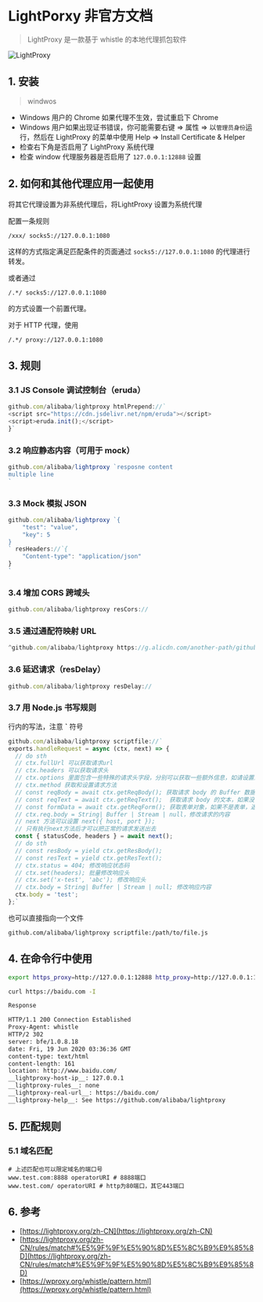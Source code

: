 # LightPorxy 非官方文档

> LightProxy 是一款基于 whistle 的本地代理抓包软件

![LightProxy](https://i.loli.net/2020/05/05/uRZMpi8rPDyQF6I.gif)

## 1. 安装

> windwos

- Windows 用户的 Chrome 如果代理不生效，尝试重启下 Chrome
- Windows 用户如果出现证书错误，你可能需要右键 => 属性 => 以`管理员身份`运行，然后在 LightProxy 的菜单中使用 Help => Install Certificate & Helper
- 检查右下角是否启用了 LightProxy 系统代理
- 检查 window 代理服务器是否启用了 `127.0.0.1:12888` 设置

## 2. 如何和其他代理应用一起使用

将其它代理设置为非系统代理后，将LightProxy 设置为系统代理

配置一条规则

```/xxx/ socks5://127.0.0.1:1080```

这样的方式指定满足匹配条件的页面通过 `socks5://127.0.0.1:1080` 的代理进行转发。

或者通过

```/.*/ socks5://127.0.0.1:1080```

的方式设置一个前置代理。

对于 HTTP 代理，使用

```/.*/ proxy://127.0.0.1:1080```

## 3. 规则

### 3.1 JS Console 调试控制台（eruda）

```js
github.com/alibaba/lightproxy htmlPrepend://`
<script src="https://cdn.jsdelivr.net/npm/eruda"></script>
<script>eruda.init();</script>
}`
```
### 3.2 响应静态内容（可用于 mock）

```js
github.com/alibaba/lightproxy `resposne content
multiple line
`
```

### 3.3 Mock 模拟 JSON

```js
github.com/alibaba/lightproxy `{
    "test": "value",
    "key": 5
}
` resHeaders://`{
    "Content-type": "application/json"
}
`
```

### 3.4 增加 CORS 跨域头

```js
github.com/alibaba/lightproxy resCors://
```

### 3.5 通过通配符映射 URL

```js
^github.com/alibaba/lightproxy https://g.alicdn.com/another-path/github.com/alibaba/lightproxy
```

### 3.6 延迟请求（resDelay）

```js
github.com/alibaba/lightproxy resDelay://
```

### 3.7 用 Node.js 书写规则

行内的写法，注意 **`** 符号

```js
github.com/alibaba/lightproxy scriptfile://`
exports.handleRequest = async (ctx, next) => {
  // do sth
  // ctx.fullUrl 可以获取请求url
  // ctx.headers 可以获取请求头
  // ctx.options 里面包含一些特殊的请求头字段，分别可以获取一些额外信息，如请设置的规则等
  // ctx.method 获取和设置请求方法
  // const reqBody = await ctx.getReqBody(); 获取请求 body 的 Buffer 数据，如果没有数据返回 null
  // const reqText = await ctx.getReqText();  获取请求 body 的文本，如果没有返回''
  // const formData = await ctx.getReqForm(); 获取表单对象，如果不是表单，返回空对象{}
  // ctx.req.body = String| Buffer | Stream | null，修改请求的内容
  // next 方法可以设置 next({ host, port });
  // 只有执行next方法后才可以把正常的请求发送出去
  const { statusCode, headers } = await next(); 
  // do sth
  // const resBody = yield ctx.getResBody();
  // const resText = yield ctx.getResText();
  // ctx.status = 404; 修改响应状态码
  // ctx.set(headers); 批量修改响应头
  // ctx.set('x-test', 'abc'); 修改响应头
  // ctx.body = String| Buffer | Stream | null; 修改响应内容
  ctx.body = 'test';
};`
```

也可以直接指向一个文件

```github.com/alibaba/lightproxy scriptfile:/path/to/file.js```

## 4. 在命令行中使用

```bash
export https_proxy=http://127.0.0.1:12888 http_proxy=http://127.0.0.1:12888 all_proxy=socks5://127.0.0.1:12889

curl https://baidu.com -I

Response

HTTP/1.1 200 Connection Established
Proxy-Agent: whistle
HTTP/2 302
server: bfe/1.0.8.18
date: Fri, 19 Jun 2020 03:36:36 GMT
content-type: text/html
content-length: 161
location: http://www.baidu.com/
__lightproxy-host-ip__: 127.0.0.1
__lightproxy-rules__: none
__lightproxy-real-url__: https://baidu.com/
__lightproxy-help__: See https://github.com/alibaba/lightproxy
```

## 5. 匹配规则

### 5.1 域名匹配

```
# 上述匹配也可以限定域名的端口号
www.test.com:8888 operatorURI # 8888端口
www.test.com/ operatorURI # http为80端口，其它443端口
```

## 6. 参考

- [https://lightproxy.org/zh-CN](https://lightproxy.org/zh-CN)
- [https://lightproxy.org/zh-CN/rules/match#%E5%9F%9F%E5%90%8D%E5%8C%B9%E9%85%8D](https://lightproxy.org/zh-CN/rules/match#%E5%9F%9F%E5%90%8D%E5%8C%B9%E9%85%8D)
- [https://wproxy.org/whistle/pattern.html](https://wproxy.org/whistle/pattern.html)

